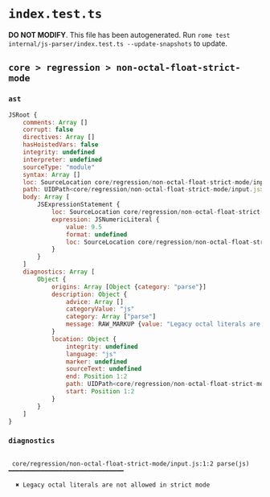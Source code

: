 # `index.test.ts`

**DO NOT MODIFY**. This file has been autogenerated. Run `rome test internal/js-parser/index.test.ts --update-snapshots` to update.

## `core > regression > non-octal-float-strict-mode`

### `ast`

```javascript
JSRoot {
	comments: Array []
	corrupt: false
	directives: Array []
	hasHoistedVars: false
	integrity: undefined
	interpreter: undefined
	sourceType: "module"
	syntax: Array []
	loc: SourceLocation core/regression/non-octal-float-strict-mode/input.js 1:0-2:0
	path: UIDPath<core/regression/non-octal-float-strict-mode/input.js>
	body: Array [
		JSExpressionStatement {
			loc: SourceLocation core/regression/non-octal-float-strict-mode/input.js 1:0-1:4
			expression: JSNumericLiteral {
				value: 9.5
				format: undefined
				loc: SourceLocation core/regression/non-octal-float-strict-mode/input.js 1:0-1:4
			}
		}
	]
	diagnostics: Array [
		Object {
			origins: Array [Object {category: "parse"}]
			description: Object {
				advice: Array []
				categoryValue: "js"
				category: Array ["parse"]
				message: RAW_MARKUP {value: "Legacy octal literals are not allowed in strict mode"}
			}
			location: Object {
				integrity: undefined
				language: "js"
				marker: undefined
				sourceText: undefined
				end: Position 1:2
				path: UIDPath<core/regression/non-octal-float-strict-mode/input.js>
				start: Position 1:2
			}
		}
	]
}
```

### `diagnostics`

```

 core/regression/non-octal-float-strict-mode/input.js:1:2 parse(js) ━━━━━━━━━━━━━━━━━━━━━━━━━━━━━━━━

  ✖ Legacy octal literals are not allowed in strict mode


```

